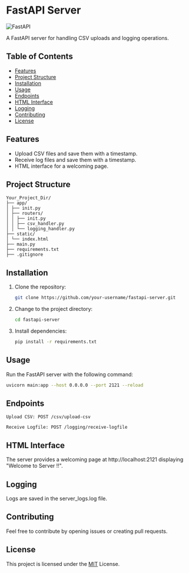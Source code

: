 # FastAPI Server
![FastAPI](https://fastapi.tiangolo.com/img/logo-margin/logo-teal.png)

A FastAPI server for handling CSV uploads and logging operations.

## Table of Contents

- [Features](#features)
- [Project Structure](#project-structure)
- [Installation](#installation)
- [Usage](#usage)
- [Endpoints](#endpoints)
- [HTML Interface](#html-interface)
- [Logging](#logging)
- [Contributing](#contributing)
- [License](#license)

## Features

- Upload CSV files and save them with a timestamp.
- Receive log files and save them with a timestamp.
- HTML interface for a welcoming page.

## Project Structure
```
Your_Project_Dir/
├── app/
│ ├── init.py
│ ├── routers/
│ │ ├── init.py
│ │ ├── csv_handler.py
│ │ └── logging_handler.py
├── static/
│ └── index.html
├── main.py
├── requirements.txt
├── .gitignore
```


## Installation

1. Clone the repository:

    ```bash
    git clone https://github.com/your-username/fastapi-server.git
    ```

2. Change to the project directory:

    ```bash
    cd fastapi-server
    ```

3. Install dependencies:

    ```bash
    pip install -r requirements.txt
    ```

## Usage

Run the FastAPI server with the following command:

```bash
uvicorn main:app --host 0.0.0.0 --port 2121 --reload 

```

## Endpoints
``` Upload CSV: POST /csv/upload-csv ``` 

``` Receive Logfile: POST /logging/receive-logfile ```

## HTML Interface
The server provides a welcoming page at http://localhost:2121 displaying "Welcome to Server !!".

## Logging
Logs are saved in the server_logs.log file.

## Contributing
Feel free to contribute by opening issues or creating pull requests.

## License
This project is licensed under the [MIT](https://choosealicense.com/licenses/mit/) License.
